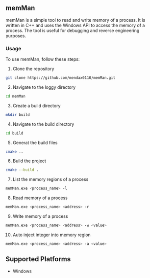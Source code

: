 
## memMan
memMan is a simple tool to read and write memory of a process. It is written in C++ and uses the Windows API to access the memory of a process. The tool is useful for debugging and reverse engineering purposes.

### Usage
To use memMan, follow these steps:

1. Clone the repository
```bash	
git clone https://github.com/mendax0110/memMan.git
```
2. Navigate to the loggy directory
```bash
cd memMan
```
3. Create a build directory
```bash
mkdir build
```
4. Navigate to the build directory
```bash
cd build
```
5. Generat the build files
```bash
cmake ..
```
6. Build the project
```bash
cmake --build .
```
7. List the memory regions of a process
```bash
memMan.exe <process_name> -l
```
8. Read memory of a process
```bash
memMan.exe <process_name> <address> -r
```
9. Write memory of a process
```bash
memMan.exe <process_name> <address> -w <value>
```
10. Auto inject integer into memory region
```bash
memMan.exe <process_name> <address> -a <value>
```

## Supported Platforms
- Windows